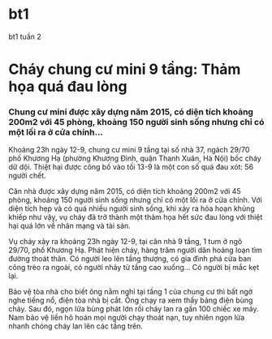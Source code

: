 # bt1
bt1 tuần 2
<!DOCTYPE html>
<html lang="vi"> 
<head>
    <meta charset="utf-8" />
    <meta name="description" content="Bài tập thực hành lập trình Web buổi 1 bài tập 1"/>
    <meta name="keywords" content="Lập trình Web cơ bản"/>
    <title>Cháy chung cư mini 9 tầng: Thảm họa quá đau lòng</title>
</head>

<body>
    <h1>
        <b>Cháy chung cư mini 9 tầng: Thảm họa quá đau lòng</b>
    </h1>
    <h3>
        Chung cư mini được xây dựng năm 2015, có diện tích khoảng 200m2 với 45 phòng, khoảng 150 người sinh sống nhưng chỉ có một lối ra ở cửa chính...
    </h3>
    <p>
        Khoảng 23h ngày 12-9, chung cư mini 9 tầng tại số nhà 37, ngách 29/70 phố Khương Hạ (phường Khương Đình, quận Thanh Xuân, Hà Nội) bốc cháy dữ dội. Thiệt hại được công bố vào tối 13-9 là một con số quá đau xót: 56 người chết.
    </p>
    <p>
        Căn nhà được xây dựng năm 2015, có diện tích khoảng 200m2 với 45 phòng, khoảng 150 người sinh sống nhưng chỉ có một lối ra ở cửa chính. Với diện tích hẹp và có quá nhiều người sinh sống, khi xảy ra hỏa hoạn khủng khiếp như vậy, vụ cháy đã trở thành một thảm họa hết sức đau lòng với thiệt hại quá lớn về nhân mạng và tài sản.
    </p>
    <p>
        Vụ cháy xảy ra khoảng 23h ngày 12-9, tại căn nhà 9 tầng, 1 tum ở ngõ 29/70, phố Khương Hạ. Phát hiện cháy, hàng trăm người dân hoảng loạn tìm đường thoát thân. Có người leo lên tầng thượng, có gia đình phá cửa ban công trèo ra ngoài, có người nhảy từ tầng cao xuống... Có người bị mắc kẹt lại.
    </p>
    <p>
        Bảo vệ tòa nhà cho biết ông nằm nghỉ tại tầng 1 của chung cư thì bất ngờ nghe tiếng nổ, điện tòa nhà bị cắt. Ông chạy ra xem thấy bảng điện bùng cháy. Sau đó, ngọn lửa bùng phát lớn rồi cháy lan ra gần 100 chiếc xe máy. Nam bảo vệ liền hô hoán mọi người chạy thoát nạn, tuy nhiên ngọn lửa nhanh chóng cháy lan lên các tầng trên.
    </p>
</body>
</html>
